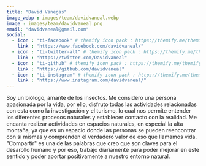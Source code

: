 ```yaml
---
title: "David Vanegas"
image_webp : images/team/davidvaneal.webp
image : images/team/davidvaneal.png
email: "davidvaneal@gmail.com"
social:
  - icon : "ti-facebook" # themify icon pack : https://themify.me/themify-icons
    link : "https://www.facebook.com/davidvaneal/"
  - icon : "ti-twitter-alt" # themify icon pack : https://themify.me/themify-icons
    link : "https://twitter.com/Davidvaneal"
  - icon : "ti-github" # themify icon pack : https://themify.me/themify-icons
    link : "https://github.com/davidvaneal"
  - icon : "ti-instagram" # themify icon pack : https://themify.me/themify-icons
    link : "https://www.instagram.com/davidvaneal/"
---
```


Soy un biólogo, amante de los insectos. Me considero una persona apasionada por la vida, por ello, disfruto todas las actividades relacionadas con esta como la investigación y el turismo, lo cual nos permite entender los diferentes procesos naturales y establecer contacto con la realidad. Me encanta realizar actividades en espacios naturales, en especial la alta montaña, ya que es un espacio donde las personas se pueden reencontrar con sí mismas y comprenden el verdadero valor de eso que llamamos vida. "Compartir" es una de las palabras que creo que son claves para el desarollo humano y por eso, trabajo diariamente para poder mejorar en este sentido y poder aportar positivamente a nuestro entorno natural.